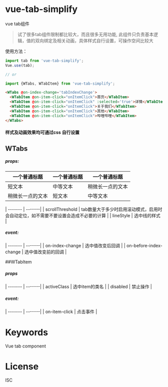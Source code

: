 # vue-tab-simplify

vue tab组件

> 试了很多tab组件限制都比较大，而且很多无用功能, 此组件只负责基本逻辑，值的双向绑定及相关动画，具体样式自行设置，可操作空间比较大


使用方法：

```javascript
import tab from 'vue-tab-simplify';
Vue.use(tab);

// or

import {WTabs, WTabItem} from 'vue-tab-simplify';
```

```html
<WTabs @on-index-change='tabIndexChange'>
  <WTabItem @on-item-click="onItemClick">首页</WTabItem>
  <WTabItem @on-item-click="onItemClick" :selected='true'>详情</WTabItem>
  <WTabItem @on-item-click="onItemClick">关于我们</WTabItem>
  <WTabItem @on-item-click="onItemClick">其他</WTabItem>
  <WTabItem @on-item-click="onItemClick">哔哩哔哩</WTabItem>
</WTabs> 
```
#### 样式及动画效果均可通过css 自行设置
## WTabs
  ##### props:
  
  | 一个普通标题 | 一个普通标题 | 一个普通标题 |
  | ------ | ------ | ------ |
  | 短文本 | 中等文本 | 稍微长一点的文本 |
  | 稍微长一点的文本 | 短文本 | 中等文本 |
  
  | ------- | -------|
  | scrollThreshold | tab数量大于多少时启用滚动模式，启用时会自动定位，如不需要不要设置会造成不必要的计算 |
  | lineStyle | 选中线的样式 |


  ##### event:
  
  | ------- | -------|
  | on-index-change | 选中值改变后回调 |
  | on-before-index-change | 选中值改变前的回调 |

##WTabItem
  ##### props
  
  | ------- | -------|
  | activeClass | 选中item的类名  |
  | disabled | 禁止操作 |

  ##### event:
  
  | ------- | -------|
  | on-item-click | 点击事件 |

# Keywords
  
  Vue tab component

# License

  ISC
